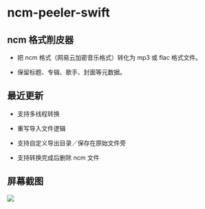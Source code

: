 # ncm-peeler-swift
## ncm 格式削皮器

+ 把 ncm 格式（网易云加密音乐格式）转化为 mp3 或 flac 格式文件。

+ 保留标题、专辑、歌手、封面等元数据。

## 最近更新

+ 支持多线程转换

+ 重写导入文件逻辑

+ 支持自定义导出目录／保存在原始文件旁

+ 支持转换完成后删除 ncm 文件

## 屏幕截图

![](https://raw.githubusercontent.com/yuxiqian/ncm-peeler-swift/master/imgs/main.png)
